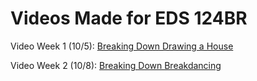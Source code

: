 # Videos Made for EDS 124BR
Video Week 1 (10/5): [Breaking Down Drawing a House](https://youtu.be/GlBEsRA8rbE?si=zuFdqalBUEe6VCO2)

Video Week 2 (10/8): [Breaking Down Breakdancing](https://youtu.be/ICQG8o6PiAo?si=3vuptHIf5dY5BdpG)
